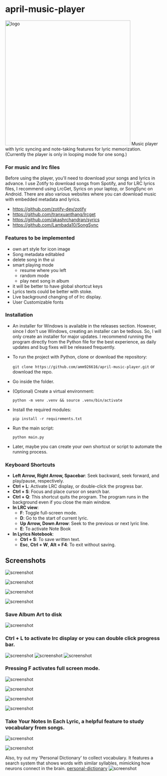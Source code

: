 # april-music-player
<img src="./icons/april-logo.png" alt="logo" width="400"/>
Music player with lyric syncing and note-taking features for lyric memorization. (Currently the player is only in looping mode for one song.)

### For music and lrc files
Before using the player, you'll need to download your songs and lyrics in advance. I use Zotify to download songs from Spotify, and for LRC lyrics files, I recommend using LrcGet, Syrics on your laptop, or SongSync on Android. There are also various websites where you can download music with embedded metadata and lyrics.

- https://github.com/zotify-dev/zotify
- https://github.com/tranxuanthang/lrcget
- https://github.com/akashrchandran/syrics
- https://github.com/Lambada10/SongSync

### Features to be implemented
- own art style for icon image
- Song metadata editabled
- delete song in the ui
- smart playing mode
  - resume where you left
  - random mode
  - play next song in album
- it will be better to have global shortcut keys
- Lyrics texts could be better with stoke. 
- Live background changing of of lrc display.
- User Customizable fonts
 
### Installation

- An installer for Windows is available in the releases section. However, since I don't use Windows, creating an installer can be tedious. So, I will only create an installer for major updates. I recommend running the program directly from the Python file for the best experience, as daily updates and bug fixes will be released frequently.

- To run the project with Python, clone or download the repository:
    
    `git clone https://github.com/amm926616/april-music-player.git` or download the repo.

- Go inside the folder.
    
- (Optional) Create a virtual environment:

    `python -m venv .venv && source .venv/bin/activate`
    
- Install the required modules:

    `pip install -r requirements.txt`
    
- Run the main script:
    
    `python main.py`

- Later, maybe you can create your own shortcut or script to automate the running process.     

### Keyboard Shortcuts

- **Left Arrow, Right Arrow, Spacebar**: Seek backward, seek forward, and play/pause, respectively.
- **Ctrl + L**: Activate LRC display, or double-click the progress bar.
- **Ctrl + S**: Focus and place cursor on search bar.
- **Ctrl + Q**: This shortcut quits the program. The program runs in the background even if you close the main 
window. 
- **In LRC view**:
    - **F**: Toggle full-screen mode.
    - **D**: Go to the start of current lyric.
    - **Up Arrow, Down Arrow**: Seek to the previous or next lyric line.
    - **E**: To activate Note Book
- **In Lyrics Notebook**:
  - **Ctrl + S**: To save written text.
  - **Esc**, **Ctrl + W**, **Alt + F4**: To exit without saving.

## Screenshots
![screenshot](./screenshots/ui1.png)

![screenshot](./screenshots/ui2.png)

![screenshot](./screenshots/ui3.png)

![screenshot](./screenshots/ui4.png)

### Save Album Art to disk
![screenshot](./screenshots/savetodisk.png)

### **Ctrl + L** to activate lrc display or you can double click progress bar.
![screenshot](./screenshots/lrc1.png)
![screenshot](./screenshots/lrc2.png)
![screenshot](./screenshots/lrc3.png)

### Pressing F activates full screen mode.
![screenshot](./screenshots/full-screen1.png)

![screenshot](./screenshots/full-screen2.png)

![screenshot](./screenshots/full-screen3.png)

![screenshot](./screenshots/full-screen4.png)

### Take Your Notes In Each Lyric, a helpful feature to study vocabulary from songs.
![screenshot](./screenshots/note-taking1.png)

![screenshot](./screenshots/note-taking2.png)

Also, try out my 'Personal Dictionary' to collect vocabulary. It features a search system that shows words with similar syllables, mimicking how neurons connect in the brain. [personal-dictionary](https://github.com/amm926616/sqlite-personal-dictionary)
![screenshot](./screenshots/note-taking3.png)





